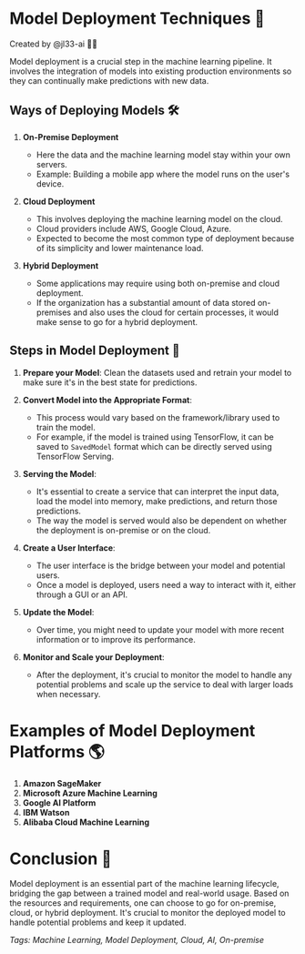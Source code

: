 # Model Deployment Techniques 🚀

Created by @jl33-ai 👦🏻

Model deployment is a crucial step in the machine learning pipeline. It involves the integration of models into existing production environments so they can continually make predictions with new data.

## Ways of Deploying Models 🛠️

1. __On-Premise Deployment__
    - Here the data and the machine learning model stay within your own servers.
    - Example: Building a mobile app where the model runs on the user's device.

2. __Cloud Deployment__
    - This involves deploying the machine learning model on the cloud.
    - Cloud providers include AWS, Google Cloud, Azure.
    - Expected to become the most common type of deployment because of its simplicity and lower maintenance load.

3. __Hybrid Deployment__
    - Some applications may require using both on-premise and cloud deployment.
    - If the organization has a substantial amount of data stored on-premises and also uses the cloud for certain processes, it would make sense to go for a hybrid deployment.

## Steps in Model Deployment 🚦
1. __Prepare your Model__: Clean the datasets used and retrain your model to make sure it's in the best state for predictions.

2. __Convert Model into the Appropriate Format__:
    - This process would vary based on the framework/library used to train the model.
    - For example, if the model is trained using TensorFlow, it can be saved to `SavedModel` format which can be directly served using TensorFlow Serving.

3. __Serving the Model__:
    - It's essential to create a service that can interpret the input data, load the model into memory, make predictions, and return those predictions.
    - The way the model is served would also be dependent on whether the deployment is on-premise or on the cloud.

4. __Create a User Interface__:
    - The user interface is the bridge between your model and potential users.
    - Once a model is deployed, users need a way to interact with it, either through a GUI or an API.

5. __Update the Model__:
    - Over time, you might need to update your model with more recent information or to improve its performance.

6. __Monitor and Scale your Deployment__:
    - After the deployment, it's crucial to monitor the model to handle any potential problems and scale up the service to deal with larger loads when necessary.

# Examples of Model Deployment Platforms 🌎
1. __Amazon SageMaker__
2. __Microsoft Azure Machine Learning__
3. __Google AI Platform__
4. __IBM Watson__
5. __Alibaba Cloud Machine Learning__ 

# Conclusion 🌈
Model deployment is an essential part of the machine learning lifecycle, bridging the gap between a trained model and real-world usage. Based on the resources and requirements, one can choose to go for on-premise, cloud, or hybrid deployment. It's crucial to monitor the deployed model to handle potential problems and keep it updated.

_Tags: Machine Learning, Model Deployment, Cloud, AI, On-premise_